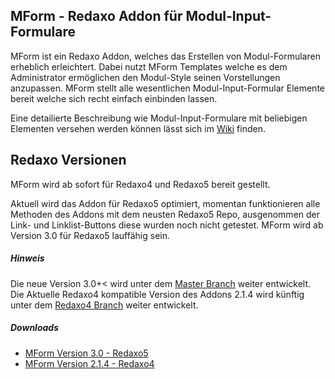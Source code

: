 ## MForm - Redaxo Addon für Modul-Input-Formulare

MForm ist ein Redaxo Addon, welches das Erstellen von Modul-Formularen erheblich erleichtert. Dabei nutzt MForm Templates  welche es dem Administrator ermöglichen den Modul-Style seinen Vorstellungen anzupassen. MForm stellt alle wesentlichen Modul-Input-Formular Elemente bereit welche sich recht einfach einbinden lassen.

Eine detailierte Beschreibung wie Modul-Input-Formulare mit beliebigen Elementen versehen werden können lässt sich im [Wiki](https://github.com/joachimdoerr/mform/wiki) finden.

## Redaxo Versionen

MForm wird ab sofort für Redaxo4 und Redaxo5 bereit gestellt.

Aktuell wird das Addon für Redaxo5 optimiert, momentan funktionieren alle Methoden des Addons mit dem neusten Redaxo5 Repo, ausgenommen der Link- und Linklist-Buttons diese wurden noch nicht getestet. MForm wird ab Version 3.0 für Redaxo5 lauffähig sein.

##### Hinweis

Die neue Version 3.0+< wird unter dem [Master Branch](https://github.com/joachimdoerr/mform) weiter entwickelt.
Die Aktuelle Redaxo4 kompatible Version des Addons 2.1.4 wird künftig unter dem [Redaxo4 Branch](https://github.com/joachimdoerr/mform/tree/redaxo4) weiter entwickelt.

##### Downloads

* [MForm Version 3.0 - Redaxo5](https://github.com/joachimdoerr/mform/archive/master.zip)
* [MForm Version 2.1.4 - Redaxo4](https://github.com/joachimdoerr/mform/archive/redaxo4.zip)